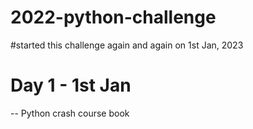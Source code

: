 # 2022-python-challenge
#started this challenge again and again on 1st Jan, 2023

# Day 1 - 1st Jan
-- Python crash course book

